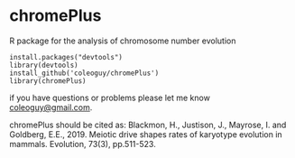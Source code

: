 chromePlus
====

R package for the analysis of chromosome number evolution

```
install.packages("devtools")
library(devtools)
install_github('coleoguy/chromePlus')
library(chromePlus)
```
if you have questions or problems please let me know [coleoguy@gmail.com](mailto:coleoguy@gmail.com).

chromePlus should be cited as:
Blackmon, H., Justison, J., Mayrose, I. and Goldberg, E.E., 2019. Meiotic drive shapes rates of karyotype evolution in mammals. Evolution, 73(3), pp.511-523.
